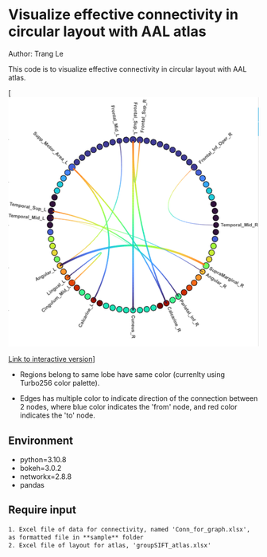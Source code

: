 # Visualize effective connectivity in circular layout with AAL atlas #

Author: Trang Le

This code is to visualize effective connectivity in circular layout with AAL atlas.

[![An example of connectivity when a person hearing the words indicating the animal](./sample/example_graph.png) 

[Link to interactive version](https://github.com/Trang0412/AAL_atlas_in_circular_graph/blob/master/listening_animal_106_133_ms.html)]

* Regions belong to same lobe have same color (currenlty using Turbo256 color palette). 

* Edges has multiple color to indicate direction of the connection between 2 nodes, where blue color indicates the 'from' node, and red color indicates the 'to' node. 


## Environment ##
  * python=3.10.8
  * bokeh=3.0.2
  * networkx=2.8.8
  * pandas

## Require input ##
    1. Excel file of data for connectivity, named 'Conn_for_graph.xlsx', as formatted file in **sample** folder
    2. Excel file of layout for atlas, 'groupSIFT_atlas.xlsx'
   



